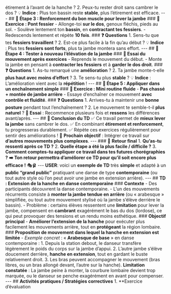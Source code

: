étirement à l’avant de la hanche ? 2. Peux-tu rester droit sans cambrer le dos ? 💡 **Indice** : Plus ton bassin reste **stable**, plus l’étirement est efficace. --- ## **📌 Étape 3 : Renforcement du bon muscle pour lever la jambe** ### **🎯 Exercice : Pont fessier** - Allonge-toi **sur le dos**, genoux fléchis, pieds au sol. - Soulève lentement ton **bassin**, en **contractant tes fessiers**. - Redescends lentement et répète **10 fois**. ### **❓ Questions** 1. Sens-tu que tes **fessiers travaillent** ? 2. Est-ce plus facile à la fin qu’au début ? 💡 **Indice** : Plus tes **fessiers sont forts**, plus ta jambe montera sans effort. --- ## **📌 Étape 4 : Tester à nouveau l’élévation de la jambe** ### **🎯 Essai du mouvement après exercices** - Reprends le mouvement du début. - Monte la jambe en pensant à **contracter les fessiers** et à **garder le dos droit**. ### **❓ Questions** 1. As-tu remarqué une **amélioration** ? 2. Ta jambe monte-t-elle **plus haut avec moins d’effort** ? 3. Te sens-tu plus **stable** ? 💡 **Indice** : L’amélioration vient avec la **répétition** ! --- ## **📌 Étape 5 : Appliquer dans un enchaînement simple** ### **🎯 Exercice : Mini routine fluide** - **Pas chassé + montée de jambe arrière** - Essaye d’enchaîner ce mouvement **avec contrôle et fluidité**. ### **❓ Questions** 1. Arrives-tu à maintenir une **bonne posture** pendant tout l’enchaînement ? 2. Le mouvement te semble-t-il **plus naturel** ? 📝 **Essai** : Recommence plusieurs fois et **ressens** les différences avant/après. --- ## **📌 Conclusion du TD** ✅ Ce travail permet de **mieux lever la jambe** sans cambrer le dos. ✅ En combinant **étirement et renforcement**, tu progresseras durablement. ✅ Répète ces exercices régulièrement pour sentir des améliorations ! 🎯 **Prochain objectif** : Intégrer ce travail sur **d’autres mouvements plus complexes**. --- ### 📝 **Retour final** 1. **Qu’as-tu ressenti après ce TD ?** 2. **Quelle étape a été la plus facile / difficile ?** 3. **Comment comptes-tu appliquer ce travail dans tes futures chorégraphies ?** **➡️ Ton retour permettra d’améliorer ce TD pour qu’il soit encore plus efficace !** 🎭🩰 --- **USER**: voici un **exemple de TD** très **simple** et adapté à un **public “grand public”** pratiquant une danse de type **contemporaine** (ou tout autre style où l’on peut avoir une jambe en extension arrière). --- ## **TD : Extension de la hanche en danse contemporaine** ### **Contexte** - Des participants découvrent la danse contemporaine. - L’un des mouvements récurrents consiste à **monter la jambe tendue en arrière** (ou « arabesque » simplifiée, ou tout autre mouvement stylisé où la jambe s’élève derrière le bassin). - Problème : certains élèves ressentent une **limitation** pour lever la jambe, compensent en **cambrant** exagérément le bas du dos (lordose), ce qui peut provoquer des tensions et un rendu moins esthétique. ### **Objectif principal** - **Améliorer l’extension de la hanche** pour exécuter plus facilement les mouvements arrière, tout en **protégeant** la région lombaire. ### **Proposition de mouvement dans lequel la hanche en extension est limitée** - *Exemple concret* : « **Arabesque de base** » en danse contemporaine : 1. Depuis la station debout, le danseur transfère légèrement le poids du corps sur la jambe d’appui. 2. L’autre jambe s’élève doucement derrière, **hanche en extension**, tout en gardant le buste relativement droit. 3. Les bras peuvent accompagner le mouvement (bras libres, ou un bras allongé devant, l’autre sur la hanche). **Limitation constatée** : La jambe peine à monter, la courbure lombaire devient trop marquée, ou le danseur se penche exagérément en avant pour compenser. --- ## **Activités pratiques / Stratégies correctives** 1. **Exercice d’évaluation